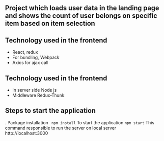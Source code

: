 ## Project which loads user data in the landing page and shows the count of user belongs on specific item based on item selection

## Technology used in the frontend
- React, redux
- For bundling, Webpack
- Axios for ajax call

## Technology used in the frontend
- In server side Node js
- Middleware Redux-Thunk

## Steps to start the application
. Package installation
` npm install`
To start the application
`npm start`
This command responsible to run the server on local server http://localhost:3000